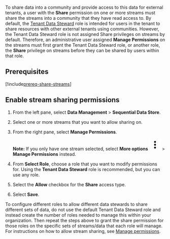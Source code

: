 To share data into a community and provide access to this data for external tenants, a user with the **Share** permission on one or more streams must share the streams into a community that they have read access to. By default, the [Tenant Data Steward](xref:ccRoles#tenant-roles) role is intended for users in the tenant to share resources with other external tenants using communities. However, the Tenant Data Steward role is not assigned Share privileges on streams by default. Therefore, an administrative user assigned **Manage Permissions** on the streams must first grant the Tenant Data Steward role, or another role, the **Share** privilege on streams before they can be shared by users within that role. 

## Prerequisites

[!include[prereq-share-streams](prereq-share-streams.md)]

## Enable stream sharing permissions

1. From the left pane, select **Data Management** > **Sequential Data Store**.

1. Select one or more streams that you want to allow sharing on.

1. From the right pane, select **Manage Permissions**.

	**Note:** If you only have one stream selected, select **More options** ![More options icon](../../_icons/dots-vertical.svg) > **Manage Permissions** instead.

1. From **Select Role**, choose a role that you want to modify permissions for. Using the **Tenant Data Steward** role is recommended, but you can use any role.

1. Select the **Allow** checkbox for the **Share** access type.

1. Select **Save**.

To configure different roles to allow different data stewards to share different sets of data, do not use the default Tenant Data Steward role and instead create the number of roles needed to manage this within your organization. Then repeat the steps above to grant the share permission for those roles on the specific sets of streams/data that each role will manage. For instructions on how to allow stream sharing, see [Manage permissions](xref:manage-streams#manage-permissions).
